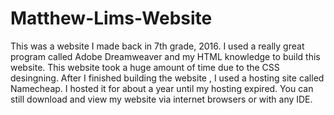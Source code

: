# Matthew-Lims-Website
This was a website I made back in 7th grade, 2016. I used a really great program called Adobe Dreamweaver and my HTML knowledge to build this website. This website took a huge amount of time due to the CSS desingning. After I finished building the website , I used a hosting site called Namecheap. I hosted it for about a year until my hosting expired. You can still download and view my website via internet browsers or with any IDE.
